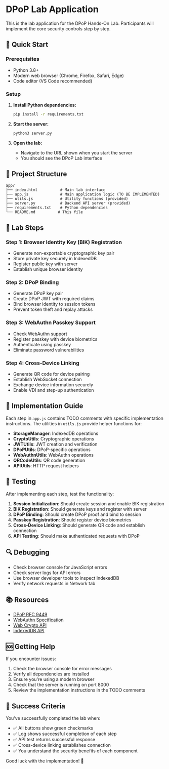 # DPoP Lab Application

This is the lab application for the DPoP Hands-On Lab. Participants will implement the core security controls step by step.

## 🚀 Quick Start

### Prerequisites
- Python 3.8+
- Modern web browser (Chrome, Firefox, Safari, Edge)
- Code editor (VS Code recommended)

### Setup

1. **Install Python dependencies:**
   ```bash
   pip install -r requirements.txt
   ```

2. **Start the server:**
   ```bash
   python3 server.py
   ```

3. **Open the lab:**
   - Navigate to the URL shown when you start the server
   - You should see the DPoP Lab interface

## 📁 Project Structure

```
app/
├── index.html          # Main lab interface
├── app.js              # Main application logic (TO BE IMPLEMENTED)
├── utils.js            # Utility functions (provided)
├── server.py           # Backend API server (provided)
├── requirements.txt    # Python dependencies
└── README.md          # This file
```

## 🎯 Lab Steps

### Step 1: Browser Identity Key (BIK) Registration
- Generate non-exportable cryptographic key pair
- Store private key securely in IndexedDB
- Register public key with server
- Establish unique browser identity

### Step 2: DPoP Binding
- Generate DPoP key pair
- Create DPoP JWT with required claims
- Bind browser identity to session tokens
- Prevent token theft and replay attacks

### Step 3: WebAuthn Passkey Support
- Check WebAuthn support
- Register passkey with device biometrics
- Authenticate using passkey
- Eliminate password vulnerabilities

### Step 4: Cross-Device Linking
- Generate QR code for device pairing
- Establish WebSocket connection
- Exchange device information securely
- Enable VDI and step-up authentication

## 🔧 Implementation Guide

Each step in `app.js` contains TODO comments with specific implementation instructions. The utilities in `utils.js` provide helper functions for:

- **StorageManager**: IndexedDB operations
- **CryptoUtils**: Cryptographic operations
- **JWTUtils**: JWT creation and verification
- **DPoPUtils**: DPoP-specific operations
- **WebAuthnUtils**: WebAuthn operations
- **QRCodeUtils**: QR code generation
- **APIUtils**: HTTP request helpers

## 🧪 Testing

After implementing each step, test the functionality:

1. **Session Initialization**: Should create session and enable BIK registration
2. **BIK Registration**: Should generate keys and register with server
3. **DPoP Binding**: Should create DPoP proof and bind to session
4. **Passkey Registration**: Should register device biometrics
5. **Cross-Device Linking**: Should generate QR code and establish connection
6. **API Testing**: Should make authenticated requests with DPoP

## 🔍 Debugging

- Check browser console for JavaScript errors
- Check server logs for API errors
- Use browser developer tools to inspect IndexedDB
- Verify network requests in Network tab

## 📚 Resources

- [DPoP RFC 9449](https://datatracker.ietf.org/doc/html/rfc9449)
- [WebAuthn Specification](https://www.w3.org/TR/webauthn/)
- [Web Crypto API](https://developer.mozilla.org/en-US/docs/Web/API/Web_Crypto_API)
- [IndexedDB API](https://developer.mozilla.org/en-US/docs/Web/API/IndexedDB_API)

## 🆘 Getting Help

If you encounter issues:

1. Check the browser console for error messages
2. Verify all dependencies are installed
3. Ensure you're using a modern browser
4. Check that the server is running on port 8000
5. Review the implementation instructions in the TODO comments

## 🎉 Success Criteria

You've successfully completed the lab when:

- ✅ All buttons show green checkmarks
- ✅ Log shows successful completion of each step
- ✅ API test returns successful response
- ✅ Cross-device linking establishes connection
- ✅ You understand the security benefits of each component

Good luck with the implementation! 🚀
